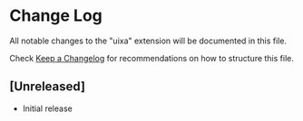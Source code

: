 # Change Log

All notable changes to the "uixa" extension will be documented in this file.

Check [Keep a Changelog](http://keepachangelog.com/) for recommendations on how to structure this file.

## [Unreleased]

- Initial release